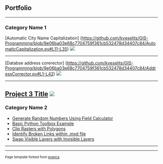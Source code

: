 ## Portfolio

---

### Category Name 1 


[Automatic City Name Capitalization]
(https://github.com/kveselits/GIS-Programming/blob/9e06ba03e68c7704759f361cb532478d34407c84/AutomaticCapitalization.py#L11-L35)
<img src="https://api.miniature.io/?url=https://github.com/kveselits/GIS-Programming/blob/9e06ba03e68c7704759f361cb532478d34407c84/AutomaticCapitalization.py#L11-L35" />


---
[Databse address corerector]
(https://github.com/kveselits/GIS-Programming/blob/9e06ba03e68c7704759f361cb532478d34407c84/AddressCorrector.py#L1-L42)
<img src="https://api.miniature.io/?url=https://github.com/kveselits/GIS-Programming/blob/9e06ba03e68c7704759f361cb532478d34407c84/AddressCorrector.py#L1-L42" />

---
[Project 3 Title](http://example.com/)
<img src="https://api.miniature.io/?url=ubuntu.com" />
---

### Category Name 2

- [Generate Random Numbers Using Field Calculator](https://github.com/kveselits/GIS-Programming/blob/9e06ba03e68c7704759f361cb532478d34407c84/randInt.cal#L1-L8)
- [Basic Python Toolbox Example](https://github.com/kveselits/GIS-Programming/blob/9e06ba03e68c7704759f361cb532478d34407c84/ToolBoxPractice.py#L1-L10)
- [Clip Rasters with Polygons](https://github.com/kveselits/GIS-Programming/blob/9e06ba03e68c7704759f361cb532478d34407c84/ClipRastersWithPolygonExtended.py#L1-L11)
- [Identify Broken Links within .mxd file](https://github.com/kveselits/GIS-Programming/blob/9e06ba03e68c7704759f361cb532478d34407c84/BrokenLink.py#L1-L12)
- [Swap Visible Layers with Invisible Layers](https://github.com/kveselits/GIS-Programming/blob/9e06ba03e68c7704759f361cb532478d34407c84/MakeVisible2.py#L1-L16)

---




---
<p style="font-size:11px">Page template forked from <a href="https://github.com/evanca/quick-portfolio">evanca</a></p>
<!-- Remove above link if you don't want to attibute -->

